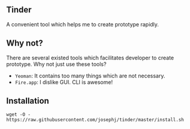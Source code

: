Tinder
---------

A convenient tool which helps me to create prototype rapidly.

## Why not?

There are several existed tools which facilitates developer to create prototype.
Why not just use these tools?

* `Yeoman`: It contains too many things which are not necessary.
* `Fire.app`: I dislike GUI. CLI is awesome!

## Installation

```
wget -O - https://raw.githubusercontent.com/josephj/tinder/master/install.sh
```

